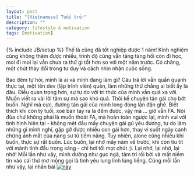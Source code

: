 ```yaml
---
layout: post
title: "[Vietnamese] Tuổi trẻ!"
description: ""
category: lifestyle & motivation 
tags: [motivation]
---
```

{% include JB/setup %}
Thế là cũng đã tốt nghiệp được 1 năm! Kinh nghiệm cũng không thêm được nhiều, trình độ cũng vẫn tàng tàng hồi còn đi học, moi đi moi lại vẫn chưa ra thứ gì tốt hơn so với một năm trước. Có chăng, một chút thay đổi trong tư duy và cách nhìn nhận cuộc sống.

Bao đêm tự hỏi, mình là ai và mình đang làm gì? Câu trả lời vẫn quẩn quanh thực tại, một tên dev (lập trình viên) quèn, làm những thứ chẳng ai biết ấy là đâu. Điều quan trọng hơn, sự tự do với tri thức của mình vẫn quá xa vời. Muốn viết ra vài lời tâm sự mà sao khó quá. Thôi kể chuyện tán gái cho bớt buồn. Nghĩ mà cực, đường tán gái của mình long đong lận đận ghê. Biết thích khi còn tý tuổi, xoè bàn tay ra là đếm được, vậy mà ... giờ vẫn FA. Nói đùa chứ không phải là muốn thoát FA, mà hoàn toàn ngược lại, mình vui với tình hình hiện tại - không mệt đầu mấy chuyện gái gú yêu đương, tự do làm những gì mình nghĩ, gặp gỡ được nhiều con gái hơn, thay vì suốt ngày canh chừng ánh mắt của nàng sư tử tiềm năng. Tuy nhiên, alone cũng nhiều khi buồn, thực sự rất buồn. Lúc buồn, lại nhớ mấy năm về trước, khi còn tíu tít với mảnh tình đầu trong sáng - chỉ hơi tối mọt chút ;). Lại nhớ, lại nhớ, lại nhớ! Mỗi lần như vậy, mình dường như gục ngã, tâm trí rối bời và mất niềm tin vào cái thứ mơ mộng gọi là tình yêu lung linh lúng liếng. Cũng mỗi lần như vậy, lại nhấn bài [![này](http://img.youtube.com/vi/bzwiWMW1ty0/0.jpg)](http://www.youtube.com/watch?v=bzwiWMW1ty0)
